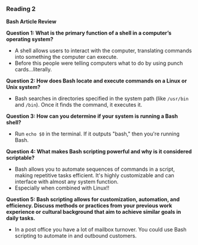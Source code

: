 ### Reading 2

**Bash Article Review**

**Question 1: What is the primary function of a shell in a computer’s operating system?**
- A shell allows users to interact with the computer, translating commands into something the computer can execute.
- Before this people were telling computers what to do by using punch cards...literally.

**Question 2: How does Bash locate and execute commands on a Linux or Unix system?**
- Bash searches in directories specified in the system path (like `/usr/bin` and `/bin`). Once it finds the command, it executes it.

**Question 3: How can you determine if your system is running a Bash shell?**
- Run `echo $0` in the terminal. If it outputs "bash," then you're running Bash.

**Question 4: What makes Bash scripting powerful and why is it considered scriptable?**
- Bash allows you to automate sequences of commands in a script, making repetitive tasks efficient. It's highly customizable and can interface with almost any system function.
- Especially when combined with Linux!!

**Question 5: Bash scripting allows for customization, automation, and efficiency. Discuss methods or practices from your previous work experience or cultural background that aim to achieve similar goals in daily tasks.**
- In a post office you have a lot of mailbox turnover.  You could use Bash scripting to automate in and outbound customers.  

